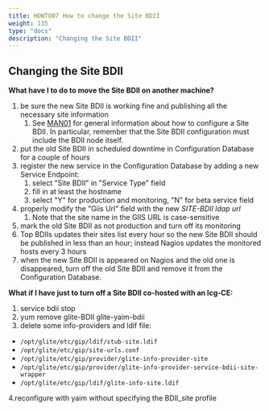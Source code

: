 ```yaml
---
title: HOWTO07 How to change the Site BDII
weight: 135
type: "docs"
description: "Changing the Site BDII"
---
```


## Changing the Site BDII

**What have I to do to move the Site BDII on another machine?**

1.  be sure the new Site BDII is working fine and publishing all the necessary
    site information
    1.  See [MAN01](../man01_how_to_publish_site_information) for general
        information about how to configure a Site BDII. In particular, remember
        that the Site BDII configuration must include the BDII node itself.
2.  put the old Site BDII in scheduled downtime in Configuration Database for a
    couple of hours
3.  register the new service in the Configuration Database by adding a new
    Service Endpoint:
    1.  select "Site BDII" in "Service Type" field
    2.  fill in at least the hostname
    3.  select "Y" for production and monitoring, "N" for beta service field
4.  properly modify the "Giis Url" field with the new _SITE-BDII ldap url_
    1.  Note that the site name in the GIIS URL is case-sensitive
5.  mark the old Site BDII as not production and turn off its monitoring
6.  Top BDIIs updates their sites list every hour so the new Site BDII should be
    published in less than an hour; instead Nagios updates the monitored hosts
    every 3 hours
7.  when the new Site BDII is appeared on Nagios and the old one is disappeared,
    turn off the old Site BDII and remove it from the Configuration Database.

**What if I have just to turn off a Site BDII co-hosted with an lcg-CE:**

1.  service bdii stop
2.  yum remove glite-BDII glite-yaim-bdii
3.  delete some info-providers and ldif file:

- `/opt/glite/etc/gip/ldif/stub-site.ldif`
- `/opt/glite/etc/gip/site-urls.conf`
- `/opt/glite/etc/gip/provider/glite-info-provider-site`
- `/opt/glite/etc/gip/provider/glite-info-provider-service-bdii-site-wrapper`
- `/opt/glite/etc/gip/ldif/glite-info-site.ldif`

4.reconfigure with yaim without specifying the BDII_site profile

